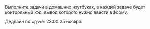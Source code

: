 Выполните задачи в домашних ноутбуках, в каждой задаче будет контрольный код, вывод которого нужно ввести в [форму](https://goo.gl/forms/oSIhjpuGINiJw8xF2).

Дедлайн по сдаче: 23:00 25 ноября.
